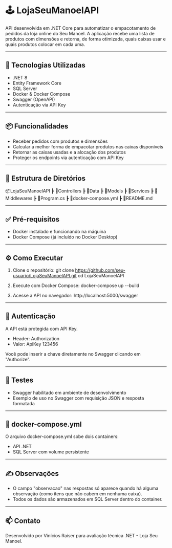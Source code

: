 # 🕹️ LojaSeuManoelAPI

API desenvolvida em .NET Core para automatizar o empacotamento de pedidos da loja online do Seu Manoel. A aplicação recebe uma lista de produtos com dimensões e retorna, de forma otimizada, quais caixas usar e quais produtos colocar em cada uma.

---

## 🚀 Tecnologias Utilizadas

- .NET 8
- Entity Framework Core
- SQL Server
- Docker & Docker Compose
- Swagger (OpenAPI)
- Autenticação via API Key

---

## 📦 Funcionalidades

- Receber pedidos com produtos e dimensões
- Calcular a melhor forma de empacotar produtos nas caixas disponíveis
- Retornar as caixas usadas e a alocação dos produtos
- Proteger os endpoints via autenticação com API Key

---

## 📁 Estrutura de Diretórios

📦LojaSeuManoelAPI
 ┣ 📂Controllers
 ┣ 📂Data
 ┣ 📂Models
 ┣ 📂Services
 ┣ 📂Middlewares
 ┣ 📜Program.cs
 ┣ 📜docker-compose.yml
 ┣ 📜README.md

---

## ✅ Pré-requisitos

- Docker instalado e funcionando na máquina
- Docker Compose (já incluído no Docker Desktop)

---

## ⚙️ Como Executar

1. Clone o repositório:
   git clone https://github.com/seu-usuario/LojaSeuManoelAPI.git
   cd LojaSeuManoelAPI

2. Execute com Docker Compose:
   docker-compose up --build

3. Acesse a API no navegador:
   http://localhost:5000/swagger

---

## 🔐 Autenticação

A API está protegida com API Key.

- Header: Authorization
- Valor: ApiKey 123456

Você pode inserir a chave diretamente no Swagger clicando em "Authorize".

---

## 🧪 Testes

- Swagger habilitado em ambiente de desenvolvimento
- Exemplo de uso no Swagger com requisição JSON e resposta formatada

---

## 🐳 docker-compose.yml

O arquivo docker-compose.yml sobe dois containers:
- API .NET
- SQL Server com volume persistente

---

## ✍️ Observações

- O campo "observacao" nas respostas só aparece quando há alguma observação (como itens que não cabem em nenhuma caixa).
- Todos os dados são armazenados em SQL Server dentro do container.

---

## 📫 Contato

Desenvolvido por Vinícios Raiser para avaliação técnica .NET - Loja Seu Manoel.
